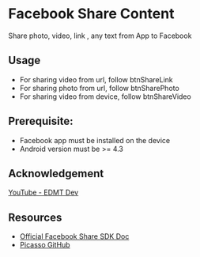 # Facebook Share Content
Share photo, video, link , any text from App to Facebook <br />

## Usage
- For sharing video from url, follow btnShareLink
- For sharing photo from url, follow btnSharePhoto
- For sharing video from device, follow btnShareVideo


## Prerequisite:
- Facebook app must be installed on the device
- Android version must be >= 4.3

## Acknowledgement
[YouTube - EDMT Dev](https://youtu.be/2ZdzG_XObDM)

## Resources
- [Official Facebook Share SDK Doc](https://developers.facebook.com/docs/sharing/android/)
- [Picasso GitHub](https://github.com/square/picasso)